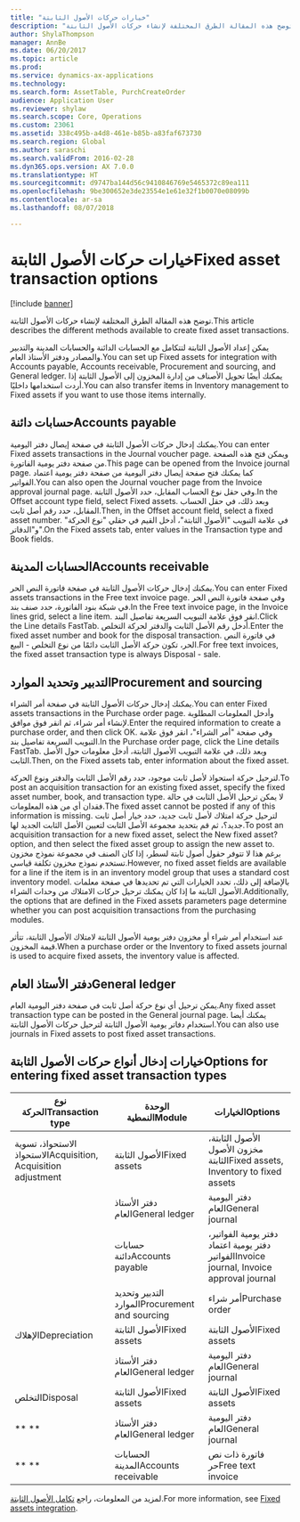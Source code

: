 ```yaml
---
title: "خيارات حركات الأصول الثابتة"
description: "توضح هذه المقالة الطرق المختلفة لإنشاء حركات الأصول الثابتة."
author: ShylaThompson
manager: AnnBe
ms.date: 06/20/2017
ms.topic: article
ms.prod: 
ms.service: dynamics-ax-applications
ms.technology: 
ms.search.form: AssetTable, PurchCreateOrder
audience: Application User
ms.reviewer: shylaw
ms.search.scope: Core, Operations
ms.custom: 23061
ms.assetid: 338c495b-a4d8-461e-b85b-a83faf673730
ms.search.region: Global
ms.author: saraschi
ms.search.validFrom: 2016-02-28
ms.dyn365.ops.version: AX 7.0.0
ms.translationtype: HT
ms.sourcegitcommit: d9747ba144d56c9410846769e5465372c89ea111
ms.openlocfilehash: 9be300652e3de23554e1e61e32f1b0070e08099b
ms.contentlocale: ar-sa
ms.lasthandoff: 08/07/2018

---
```


# <a name="fixed-asset-transaction-options"></a><span data-ttu-id="1b174-103">خيارات حركات الأصول الثابتة</span><span class="sxs-lookup"><span data-stu-id="1b174-103">Fixed asset transaction options</span></span>

[!include [banner](../includes/banner.md)]

<span data-ttu-id="1b174-104">توضح هذه المقالة الطرق المختلفة لإنشاء حركات الأصول الثابتة.</span><span class="sxs-lookup"><span data-stu-id="1b174-104">This article describes the different methods available to create fixed asset transactions.</span></span>

<span data-ttu-id="1b174-105">يمكن إعداد الأصول الثابتة لتتكامل مع الحسابات الدائنة والحسابات المدينة والتدبير والمصادر ودفتر الأستاذ العام.</span><span class="sxs-lookup"><span data-stu-id="1b174-105">You can set up Fixed assets for integration with Accounts payable, Accounts receivable, Procurement and sourcing, and General ledger.</span></span> <span data-ttu-id="1b174-106">يمكنك أيضًا تحويل الأصناف من إدارة المخزون إلى الأصول الثابتة إذا أردت استخدامها داخليًا.</span><span class="sxs-lookup"><span data-stu-id="1b174-106">You can also transfer items in Inventory management to Fixed assets if you want to use those items internally.</span></span>

## <a name="accounts-payable"></a><span data-ttu-id="1b174-107">حسابات دائنة</span><span class="sxs-lookup"><span data-stu-id="1b174-107">Accounts payable</span></span>
<span data-ttu-id="1b174-108">يمكنك إدخال حركات الأصول الثابتة في صفحة إيصال دفتر اليومية.</span><span class="sxs-lookup"><span data-stu-id="1b174-108">You can enter Fixed assets transactions in the Journal voucher page.</span></span> <span data-ttu-id="1b174-109">ويمكن فتح هذه الصفحة من صفحة دفتر يومية الفاتورة.</span><span class="sxs-lookup"><span data-stu-id="1b174-109">This page can be opened from the Invoice journal page.</span></span> <span data-ttu-id="1b174-110">كما يمكنك فتح صفحة إيصال دفتر اليومية من صفحة دفتر يومية اعتماد الفواتير.</span><span class="sxs-lookup"><span data-stu-id="1b174-110">You can also open the Journal voucher page from the Invoice approval journal page.</span></span> <span data-ttu-id="1b174-111">وفي حقل نوع الحساب المقابل، حدد الأصول الثابتة.</span><span class="sxs-lookup"><span data-stu-id="1b174-111">In the Offset account type field, select Fixed assets.</span></span> <span data-ttu-id="1b174-112">وبعد ذلك، في حقل الحساب المقابل، حدد رقم أصل ثابت.</span><span class="sxs-lookup"><span data-stu-id="1b174-112">Then, in the Offset account field, select a fixed asset number.</span></span> <span data-ttu-id="1b174-113">في علامة التبويب "الأصول الثابتة"، أدخل القيم في حقلي "نوع الحركة" و"الدفاتر".</span><span class="sxs-lookup"><span data-stu-id="1b174-113">On the Fixed assets tab, enter values in the Transaction type and Book fields.</span></span>

## <a name="accounts-receivable"></a><span data-ttu-id="1b174-114">الحسابات المدينة</span><span class="sxs-lookup"><span data-stu-id="1b174-114">Accounts receivable</span></span>
<span data-ttu-id="1b174-115">يمكنك إدخال حركات الأصول الثابتة في صفحة فاتورة النص الحر.</span><span class="sxs-lookup"><span data-stu-id="1b174-115">You can enter Fixed assets transactions in the Free text invoice page.</span></span>  <span data-ttu-id="1b174-116">وفي صفحة فاتورة النص الحر في شبكة بنود الفاتورة، حدد صنف بند.‬</span><span class="sxs-lookup"><span data-stu-id="1b174-116">In the Free text invoice page, in the Invoice lines grid, select a line item.</span></span> <span data-ttu-id="1b174-117">انقر فوق علامة التبويب السريعة تفاصيل البند.</span><span class="sxs-lookup"><span data-stu-id="1b174-117">Click the Line details FastTab.</span></span> <span data-ttu-id="1b174-118">أدخل رقم الأصل الثابت والدفتر لحركة التخلص.</span><span class="sxs-lookup"><span data-stu-id="1b174-118">Enter the fixed asset number and book for the disposal transaction.</span></span> <span data-ttu-id="1b174-119">في فاتورة النص الحر، تكون حركة الأصل الثابت دائمًا من نوع ‏‫التخلص - البيع‬.</span><span class="sxs-lookup"><span data-stu-id="1b174-119">For free text invoices, the fixed asset transaction type is always Disposal - sale.</span></span>

## <a name="procurement-and-sourcing"></a><span data-ttu-id="1b174-120">التدبير وتحديد الموارد</span><span class="sxs-lookup"><span data-stu-id="1b174-120">Procurement and sourcing</span></span>
<span data-ttu-id="1b174-121">يمكنك إدخال حركات الأصول الثابتة في صفحة أمر الشراء.</span><span class="sxs-lookup"><span data-stu-id="1b174-121">You can enter Fixed assets transactions in the Purchase order page.</span></span> <span data-ttu-id="1b174-122">وأدخل المعلومات المطلوبة لإنشاء أمر شراء، ثم انقر فوق موافق.</span><span class="sxs-lookup"><span data-stu-id="1b174-122">Enter the required information to create a purchase order, and then click OK.</span></span> <span data-ttu-id="1b174-123">وفي صفحة "أمر الشراء"، انقر فوق علامة التبويب السريعة تفاصيل بند.</span><span class="sxs-lookup"><span data-stu-id="1b174-123">In the Purchase order page, click the Line details FastTab.</span></span> <span data-ttu-id="1b174-124">وبعد ذلك، في علامة التبويب الأصول الثابتة، أدخل معلومات حول الأصل الثابت.</span><span class="sxs-lookup"><span data-stu-id="1b174-124">Then, on the Fixed assets tab, enter information about the fixed asset.</span></span> 

<span data-ttu-id="1b174-125">لترحيل حركة استحواذ لأصل ثابت موجود، حدد رقم الأصل الثابت والدفتر ونوع الحركة.</span><span class="sxs-lookup"><span data-stu-id="1b174-125">To post an acquisition transaction for an existing fixed asset, specify the fixed asset number, book, and transaction type.</span></span> <span data-ttu-id="1b174-126">لا يمكن ترحيل الأصل الثابت في حالة فقدان أي من هذه المعلومات.</span><span class="sxs-lookup"><span data-stu-id="1b174-126">The fixed asset cannot be posted if any of this information is missing.</span></span> <span data-ttu-id="1b174-127">لترحيل حركة امتلاك لأصل ثابت جديد، حدد خيار أصل ثابت جديد؟، ثم قم بتحديد مجموعة الأصل الثابت لتعيين الأصل الثابت الجديد لها.</span><span class="sxs-lookup"><span data-stu-id="1b174-127">To post an acquisition transaction for a new fixed asset, select the New fixed asset? option, and then select the fixed asset group to assign the new asset to.</span></span> <span data-ttu-id="1b174-128">برغم هذا لا تتوفر حقول أصول ثابتة لسطر، إذا كان الصنف في مجموعة نموذج مخزون تستخدم نموذج مخزون تكلفة قياسي.</span><span class="sxs-lookup"><span data-stu-id="1b174-128">However, no fixed asset fields are available for a line if the item is in an inventory model group that uses a standard cost inventory model.</span></span> <span data-ttu-id="1b174-129">بالإضافة إلى ذلك، تحدد الخيارات التي تم تحديدها في صفحة معلمات الأصول الثابتة ما إذا كان يمكنك ترحيل حركات الامتلاك من وحدات الشراء.</span><span class="sxs-lookup"><span data-stu-id="1b174-129">Additionally, the options that are defined in the Fixed assets parameters page determine whether you can post acquisition transactions from the purchasing modules.</span></span> 

<span data-ttu-id="1b174-130">عند استخدام أمر شراء أو مخزون دفتر يومية الأصول الثابتة لامتلاك الأصول الثابتة، تتأثر قيمة المخزون.</span><span class="sxs-lookup"><span data-stu-id="1b174-130">When a purchase order or the Inventory to fixed assets journal is used to acquire fixed assets, the inventory value is affected.</span></span>

## <a name="general-ledger"></a><span data-ttu-id="1b174-131">دفتر الأستاذ العام</span><span class="sxs-lookup"><span data-stu-id="1b174-131">General ledger</span></span>
<span data-ttu-id="1b174-132">يمكن ترحيل أي نوع حركة أصل ثابت في صفحة دفتر اليومية العام.</span><span class="sxs-lookup"><span data-stu-id="1b174-132">Any fixed asset transaction type can be posted in the General journal page.</span></span> <span data-ttu-id="1b174-133">يمكنك أيضا استخدام دفاتر يومية الأصول الثابتة لترحيل حركات الأصول الثابتة.</span><span class="sxs-lookup"><span data-stu-id="1b174-133">You can also use journals in Fixed assets to post fixed asset transactions.</span></span>

## <a name="options-for-entering-fixed-asset-transaction-types"></a><span data-ttu-id="1b174-134">خيارات إدخال أنواع حركات الأصول الثابتة</span><span class="sxs-lookup"><span data-stu-id="1b174-134">Options for entering fixed asset transaction types</span></span>


| <span data-ttu-id="1b174-135">نوع الحركة</span><span class="sxs-lookup"><span data-stu-id="1b174-135">Transaction type</span></span>                    | <span data-ttu-id="1b174-136">الوحدة النمطية</span><span class="sxs-lookup"><span data-stu-id="1b174-136">Module</span></span>                   | <span data-ttu-id="1b174-137">الخيارات</span><span class="sxs-lookup"><span data-stu-id="1b174-137">Options</span></span>                                   |
|-------------------------------------|--------------------------|-------------------------------------------|
| <span data-ttu-id="1b174-138">الاستحواذ، تسوية الاستحواذ‬</span><span class="sxs-lookup"><span data-stu-id="1b174-138">Acquisition, Acquisition adjustment</span></span> | <span data-ttu-id="1b174-139">الأصول الثابتة</span><span class="sxs-lookup"><span data-stu-id="1b174-139">Fixed assets</span></span>             | <span data-ttu-id="1b174-140">الأصول الثابتة، مخزون الأصول الثابتة</span><span class="sxs-lookup"><span data-stu-id="1b174-140">Fixed assets, Inventory to fixed assets</span></span>   |
|                                     | <span data-ttu-id="1b174-141">دفتر الأستاذ العام</span><span class="sxs-lookup"><span data-stu-id="1b174-141">General ledger</span></span>           | <span data-ttu-id="1b174-142">دفتر اليومية العام</span><span class="sxs-lookup"><span data-stu-id="1b174-142">General journal</span></span>                           |
|                                     | <span data-ttu-id="1b174-143">حسابات دائنة</span><span class="sxs-lookup"><span data-stu-id="1b174-143">Accounts payable</span></span>         | <span data-ttu-id="1b174-144">دفتر يومية الفواتير، دفتر يومية اعتماد الفواتير</span><span class="sxs-lookup"><span data-stu-id="1b174-144">Invoice journal, Invoice approval journal</span></span> |
|                                     | <span data-ttu-id="1b174-145">التدبير وتحديد الموارد</span><span class="sxs-lookup"><span data-stu-id="1b174-145">Procurement and sourcing</span></span> | <span data-ttu-id="1b174-146">أمر شراء</span><span class="sxs-lookup"><span data-stu-id="1b174-146">Purchase order</span></span>                            |
| <span data-ttu-id="1b174-147">الإهلاك</span><span class="sxs-lookup"><span data-stu-id="1b174-147">Depreciation</span></span>                        | <span data-ttu-id="1b174-148">الأصول الثابتة</span><span class="sxs-lookup"><span data-stu-id="1b174-148">Fixed assets</span></span>             | <span data-ttu-id="1b174-149">الأصول الثابتة</span><span class="sxs-lookup"><span data-stu-id="1b174-149">Fixed assets</span></span>                              |
|                                     | <span data-ttu-id="1b174-150">دفتر الأستاذ العام</span><span class="sxs-lookup"><span data-stu-id="1b174-150">General ledger</span></span>           | <span data-ttu-id="1b174-151">دفتر اليومية العام</span><span class="sxs-lookup"><span data-stu-id="1b174-151">General journal</span></span>                           |
| <span data-ttu-id="1b174-152">التخلص</span><span class="sxs-lookup"><span data-stu-id="1b174-152">Disposal</span></span>                            | <span data-ttu-id="1b174-153">الأصول الثابتة</span><span class="sxs-lookup"><span data-stu-id="1b174-153">Fixed assets</span></span>             | <span data-ttu-id="1b174-154">الأصول الثابتة</span><span class="sxs-lookup"><span data-stu-id="1b174-154">Fixed assets</span></span>                              |
| <span data-ttu-id="1b174-155">** **</span><span class="sxs-lookup"><span data-stu-id="1b174-155">** **</span></span>                               | <span data-ttu-id="1b174-156">دفتر الأستاذ العام</span><span class="sxs-lookup"><span data-stu-id="1b174-156">General ledger</span></span>           | <span data-ttu-id="1b174-157">دفتر اليومية العام</span><span class="sxs-lookup"><span data-stu-id="1b174-157">General journal</span></span>                           |
| <span data-ttu-id="1b174-158">** **</span><span class="sxs-lookup"><span data-stu-id="1b174-158">** **</span></span>                               | <span data-ttu-id="1b174-159">الحسابات المدينة</span><span class="sxs-lookup"><span data-stu-id="1b174-159">Accounts receivable</span></span>      | <span data-ttu-id="1b174-160">فاتورة ذات نص حر</span><span class="sxs-lookup"><span data-stu-id="1b174-160">Free text invoice</span></span>                         |



<span data-ttu-id="1b174-161">لمزيد من المعلومات، راجع [تكامل الأصول الثابتة](fixed-asset-integration.md).</span><span class="sxs-lookup"><span data-stu-id="1b174-161">For more information, see [Fixed assets integration](fixed-asset-integration.md).</span></span>




